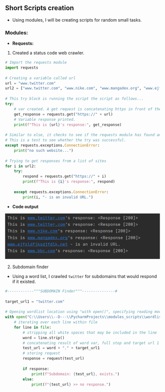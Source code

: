 ## Short Scripts creation

- Using modules, I will be creating scripts for random small tasks.

### Modules:
- **Requests:**
1. Created a status code web crawler. 
```python
# Import the requests module
import requests

# Creating a variable called url
url = "www.twitter.com"
url2 = ["www.twitter.com", "www.nike.com", "www.mangadex.org", "www.ejfsldfjksdjfdlk.net", "www.bbc.com"]

# This try block is running the script the script as follows...
try:
    # var created. A get request is concatenating https in front of the URL variable.
    get_response = requests.get("https://" + url)
    # Variable response printed.
    print(f"This is {url}'s response:", get_response)

# Similar to else, it checks to see if the requests module has found and exception of connection error type.
# This is a test to see whether the try was successful.
except requests.exceptions.ConnectionError:
    print("no such website...")

# Trying to get responses from a list of sites
for i in url2:
    try:
        respond = requests.get("https://" + i)
        print(f"This is {i}'s response:", respond)

    except requests.exceptions.ConnectionError:
        print(i, "- is an invalid URL.")
```
- **Code output**

![status_code_resp](output/status_code_resp.PNG)

2. Subdomain finder
- Using a word list, I crawled ```twitter``` for subdomains that would respond if it existed.

```python
#------------"""SUBDOMAIN Finder"""---------------#

target_url1 = "twitter.com"

# Opening wordlist location using "with open()", specifying reading mode ('r') and storing value of search as 'file'
with open("C:\\Users\\--D---\\PycharmProjects\\modules_scripts\\wordlist\\sub_word_list.txt", 'r') as file:
    # iterating over each line within file
    for line in file:
        # stripping all white spaces that may be included in the line
        word = line.strip()
        # concatenating result of word var, full stop and target url 1 variable
        test_url = word + "." + target_url1
        # storing request
        response = request(test_url)

        if response:
            print(f"Subdomain: {test_url}, exists.")
        else:
            print(f"{test_url} >> no response.")
```